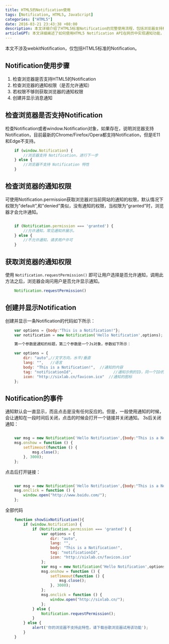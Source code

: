 ```yaml
---
title: HTML5的Notification使用
tags: [Notification, HTML5, JavaScript]
categories: ["HTML5"]
date: 2016-03-21 23:43:38 +08:00
description: 本文详细介绍了HTML5标准Notification的完整使用流程，包括浏览器支持检测、权限检查与获取、通知创建与显示，以及事件处理。
articleGPT: 本文详细阐述了如何使用HTML5 Notification API在网页中实现通知功能，包括浏览器支持检测、权限管理、通知创建与事件处理。
---
```


本文不涉及webkitNotification，仅包括HTML5标准的Notification。

## Notification使用步骤

1. 检查浏览器是否支持HTML5的Notification
2. 检查浏览器的通知权限（是否允许通知）
3. 若权限不够则获取浏览器的通知权限
4. 创建并显示消息通知

## 检查浏览器是否支持Notification

检查Notification或者window.Notification对象，如果存在，说明浏览器支持Notification，目前最新的Chrome/Firefox/Opera都支持Notification，但是IE11和Edge不支持。

```JavaScript
    if (window.Notification) {
        //浏览器支持 Notification，进行下一步
    } else {
        //浏览器不支持 Notification 特性
    }
```

## 检查浏览器的通知权限

可使用Notification.permission获取浏览器对当前网站的通知的权限，默认情况下权限为”default”,和”denied”类似，没有通知的权限，当权限为”granted”时，浏览器才会允许通知。

```JavaScript

    if (Notification.permission === 'granted') {
        //允许通知，常见通知并展示。
    } else {
        //不允许通知，请求用户许可
    }

```

## 获取浏览器的通知权限

使用 `Notification.requestPermission()` 即可让用户选择是否允许通知，调用此方法之后，浏览器会询问用户是否允许显示通知。

```JavaScript
    Notification.requestPermission()
```

## 创建并显示Notification

创建并显示一条Notification的代码如下所示：

```JavaScript
    var options = {body:"This is a Notification!"};
    var notification = new Notification('Hello Notification',options);

    第一个参数是通知的标题，第二个参数是一个Js对象，参数如下所示：

    var options = {
        dir: "auto",//文字方向，水平/垂直
        lang: "",   //语言
        body: "This is a Notification!",  //通知的内容
        tag: "notificationId",                  //通知示例的ID，同一个ID的通知会更新内容，而不是新建一个通知。
        icon: "http://sixlab.cn/favicon.ico"  //通知的图标
    };
```

## Notification的事件

通知默认会一直显示，而且点击是没有任何反应的。但是，一般使用通知的时候，会让通知在一段时间后关闭，点击的时候会打开一个链接并关闭通知。 3s后关闭通知：

```JavaScript

    var msg = new Notification('Hello Notification',{body:"This is a Notification!"});
    msg.onshow = function () {
        setTimeout(function () {
            msg.close();
        }, 3000);
    };
```

点击后打开链接：

```JavaScript

    var msg = new Notification('Hello Notification',{body:"This is a Notification!"});
    msg.onclick = function () {
        window.open("http://www.baidu.com/");
    };
```

全部代码

```JavaScript
    function showSixNotification(){
        if (window.Notification) {
            if (Notification.permission === 'granted') {
                var options = {
                    dir: "auto",
                    lang: "",
                    body: "This is a Notification!",
                    tag: "notificationId",
                    icon: "http://sixlab.cn/favicon.ico"
                };
                var msg = new Notification('Hello Notification',options);
                msg.onshow = function () {
                    setTimeout(function () {
                        msg.close();
                    }, 3000);
                };
                msg.onclick = function () {
                    window.open("http://sixlab.cn/");
                };
            } else {
                Notification.requestPermission();
            }
        } else {
            alert('你的浏览器不支持此特性，请下载谷歌浏览器试用该功能');
        }
    }

```

